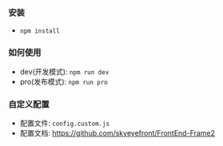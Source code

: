 ### 安装
* `npm install`

### 如何使用
* dev(开发模式): `npm run dev`
* pro(发布模式): `npm run pro`

### 自定义配置
* 配置文件: `config.custom.js`
* 配置文档: https://github.com/skyeyefront/FrontEnd-Frame2
